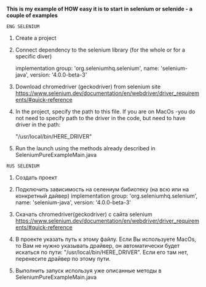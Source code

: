 
**This is my example of HOW easy it is to start in selenium or selenide - a couple of examples**

```ENG SELENIUM```
1. Create a project
2. Connect dependency to the selenium library (for the whole or for a specific diver)
     
     implementation group: 'org.seleniumhq.selenium', name: 'selenium-java', version: '4.0.0-beta-3'

3. Download chromedriver (geckodriver) from selenium site https://www.selenium.dev/documentation/en/webdriver/driver_requirements/#quick-reference
4. In the project, specify the path to this file. If you are on MacOs -you do not need to specify path to the driver in the code, but need to have driver in the path: 

      "/usr/local/bin/HERE_DRIVER"

5. Run the launch using the methods already described in SeleniumPureExampleMain.java

 

```RUS SELENIUM```
1. Создать проект
2. Подключить зависимость на селениум бибиотеку (на всю или на конкретный дайвер)
    implementation group: 'org.seleniumhq.selenium', name: 'selenium-java', version: '4.0.0-beta-3'

3. Скачать chromedriver(geckodriver) с сайта selenium https://www.selenium.dev/documentation/en/webdriver/driver_requirements/#quick-reference
4. В проекте указать путь к этому файлу. Если Вы используете MacOs, то Вам не нужно указывать драйвер, он автоматически будет искаться по пути:
 "/usr/local/bin/HERE_DRIVER". Если его там нет, перенесите драйвер по этому пути.
 
5. Выполнить запуск используя уже описанные методы в SeleniumPureExampleMain.java 
  
